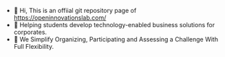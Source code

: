 - 👋 Hi, This is an offiial git repository page of https://openinnovationslab.com/
- 👀 Helping students develop technology-enabled business solutions for corporates.
- 🌱 We Simplify Organizing, Participating and Assessing a Challenge With Full Flexibility.
